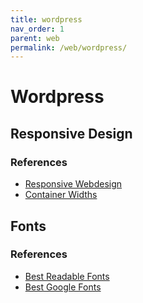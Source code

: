 ```yaml
---
title: wordpress
nav_order: 1
parent: web
permalink: /web/wordpress/
---
```


# Wordpress


## Responsive Design

### References

* [Responsive Webdesign](https://kinsta.com/de/blog/responsiven-webdesign/)
* [Container Widths](https://fantastech.co/artboard-and-container-widths-for-responsive-website-design/)

## Fonts

### References

* [Best Readable Fonts](https://bforblogging.com/readable-best-google-fonts/)
* [Best Google Fonts](www.awwwards.com/20-best-web-fonts-from-google-web-fonts-and-font-face.html)
